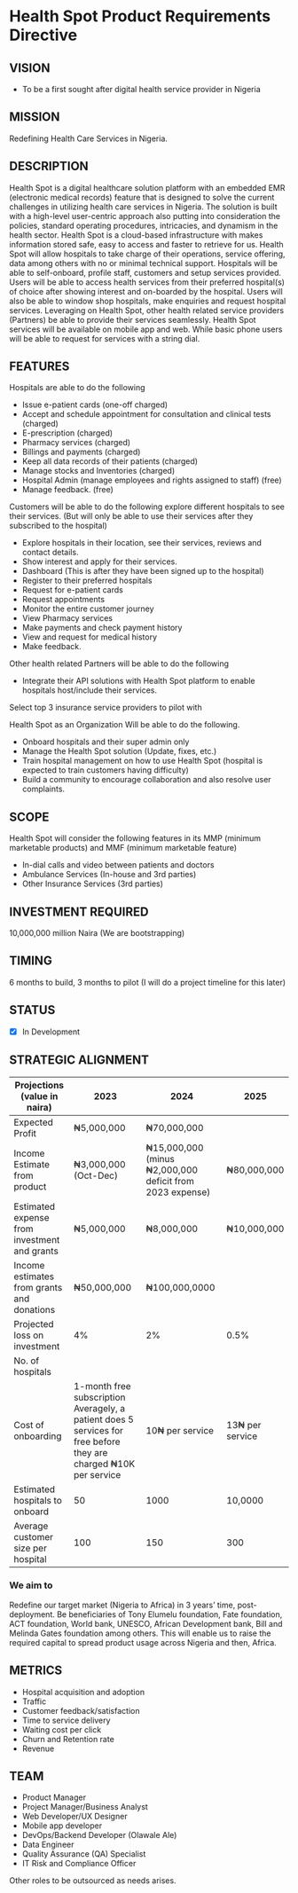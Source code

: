 # Health Spot Product Requirements Directive

## VISION

- To be a first sought after digital health service provider in Nigeria

## MISSION

Redefining Health Care Services in Nigeria.

## DESCRIPTION

Health Spot is a digital healthcare solution platform with an embedded EMR (electronic medical records) feature that is designed to solve the current challenges in utilizing health care services in Nigeria. The solution is built with a high-level user-centric approach also putting into consideration the policies, standard operating procedures, intricacies, and dynamism in the health sector. Health Spot is a cloud-based infrastructure with makes information stored safe, easy to access and faster to retrieve for us.
Health Spot will allow hospitals to take charge of their operations, service offering, data among others with no or minimal technical support. Hospitals will be able to self-onboard, profile staff, customers and setup services provided.
Users will be able to access health services from their preferred hospital(s) of choice after showing interest and on-boarded by the hospital. Users will also be able to window shop hospitals, make enquiries and request hospital services.
Leveraging on Health Spot, other health related service providers (Partners) be able to provide their services seamlessly.
Health Spot services will be available on mobile app and web. While basic phone users will be able to request for services with a string dial.

## FEATURES

Hospitals are able to do the following

- Issue e-patient cards (one-off charged)
- Accept and schedule appointment for consultation and clinical tests (charged)
- E-prescription (charged)
- Pharmacy services (charged)
- Billings and payments (charged)
- Keep all data records of their patients (charged)
- Manage stocks and Inventories (charged)
- Hospital Admin (manage employees and rights assigned to staff) (free)
- Manage feedback. (free)

Customers will be able to do the following explore different hospitals to see their services. (But will only be able to use their services after they subscribed to the hospital)

- Explore hospitals in their location, see their services, reviews and contact details.
- Show interest and apply for their services.
- Dashboard (This is after they have been signed up to the hospital)
- Register to their preferred hospitals
- Request for e-patient cards
- Request appointments
- Monitor the entire customer journey
- View Pharmacy services
- Make payments and check payment history
- View and request for medical history
- Make feedback.

Other health related Partners will be able to do the following

- Integrate their API solutions with Health Spot platform to enable hospitals host/include their services.

Select top 3 insurance service providers to pilot with

Health Spot as an Organization
Will be able to do the following.

- Onboard hospitals and their super admin only
- Manage the Health Spot solution (Update, fixes, etc.)
- Train hospital management on how to use Health Spot (hospital is expected to train customers having difficulty)
- Build a community to encourage collaboration and also resolve user complaints.

## SCOPE

Health Spot will consider the following features in its MMP (minimum marketable products) and MMF (minimum marketable feature)

- In-dial calls and video between patients and doctors
- Ambulance Services (In-house and 3rd parties)
- Other Insurance Services (3rd parties)

## INVESTMENT REQUIRED

10,000,000 million Naira (We are bootstrapping)

## TIMING

6 months to build, 3 months to pilot (I will do a project timeline for this later)

## STATUS

- [X] In Development

## STRATEGIC ALIGNMENT

|Projections (value in naira)| 2023| 2024| 2025|
-----------------------------|-----|-----|-----|
|Expected Profit | ₦5,000,000| ₦70,000,000|
|Income Estimate from product |₦3,000,000 (Oct-Dec)| ₦15,000,000 (minus ₦2,000,000 deficit from 2023 expense)| ₦80,000,000|
|Estimated expense from investment and grants| ₦5,000,000| ₦8,000,000| ₦10,000,000|
|Income estimates from grants and donations | ₦50,000,000| ₦100,000,0000||
|Projected loss on investment| 4% |2%| 0.5%|
|No. of hospitals||||
|Cost of onboarding|1-month free subscription Averagely, a patient does 5 services for free before they are charged ₦10K per service|10₦ per service|13₦ per service|
|Estimated hospitals to onboard| 50 |1000 |10,0000|
|Average customer size per hospital| 100| 150| 300|

### We aim to

Redefine our target market (Nigeria to Africa) in 3 years’ time, post-deployment.
Be beneficiaries of Tony Elumelu foundation, Fate foundation, ACT foundation, World bank, UNESCO, African Development bank, Bill and Melinda Gates foundation among others. This will enable us to raise the required capital to spread product usage across Nigeria and then, Africa.

## METRICS

- Hospital acquisition and adoption
- Traffic
- Customer feedback/satisfaction
- Time to service delivery
- Waiting cost per click
- Churn and Retention rate
- Revenue

## TEAM

- Product Manager
- Project Manager/Business Analyst
- Web Developer/UX Designer
- Mobile app developer
- DevOps/Backend Developer (Olawale Ale)
- Data Engineer
- Quality Assurance (QA) Specialist
- IT Risk and Compliance Officer

Other roles to be outsourced as needs arises.
